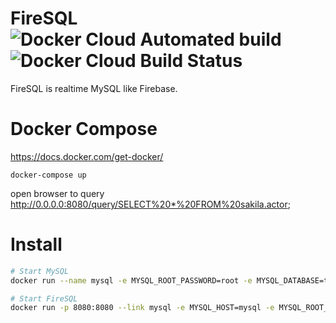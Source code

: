 # FireSQL ![Docker Cloud Automated build](https://img.shields.io/docker/cloud/automated/nyanpass/firesql.svg) ![Docker Cloud Build Status](https://img.shields.io/docker/cloud/build/nyanpass/firesql.svg)
FireSQL is realtime MySQL like Firebase.



# Docker Compose
https://docs.docker.com/get-docker/
```shell
docker-compose up
```

open browser to query 
http://0.0.0.0:8080/query/SELECT%20*%20FROM%20sakila.actor;






# Install
```bash
# Start MySQL
docker run --name mysql -e MYSQL_ROOT_PASSWORD=root -e MYSQL_DATABASE=testdb -d mysql --character-set-server=utf8mb4 --collation-server=utf8mb4_bin --server-id=1 --default_authentication_plugin=mysql_native_password

# Start FireSQL
docker run -p 8080:8080 --link mysql -e MYSQL_HOST=mysql -e MYSQL_ROOT_PASSWORD=root -e MYSQL_DATABASE=testdb -td nyanpass/firesql
```
